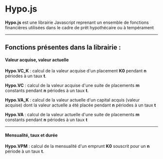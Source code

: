 Hypo.js
======

**Hypo.js** est une librairie Javascript reprenant un ensemble de fonctions financières utilisées dans le cadre de prêt hypothécaire ou à tempérament

----------

Fonctions présentes dans la librairie :
-------------

#### Valeur acquise, valeur actuelle

**Hypo.VC_K** : calcul de la valeur acquise d'un placement **K0**  pendant **n** périodes à un taux **t**.

**Hypo.VC** : calcul de la valeur acquise d'une suite de placements **m** constants pendant **n** périodes à un taux **t**.

**Hypo.VA_K** : calcul de la valeur actuelle d'un capital acquis (valeur acquise) dont la valeur actuelle a été placée pendant **n** périodes à un taux **t**

**Hypo.VA** : calcul de la valeur actuelle d'une suite de placements **m** constants pendant **n** périodes à un taux **t**

-----

#### Mensualité, taux et durée

**Hypo.VPM** : calcul de la mensualité d'un emprunt **K0** souscrit pour un **n** période à un taux **t**.
